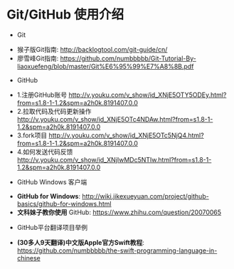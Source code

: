 # Git/GitHub 使用介绍 #
* Git
 - 猴子版Git指南: http://backlogtool.com/git-guide/cn/
 - 廖雪峰Git指南: https://github.com/numbbbbb/Git-Tutorial-By-liaoxuefeng/blob/master/Git%E6%95%99%E7%A8%8B.pdf
* GitHub
 - 1.注册GitHub账号 http://v.youku.com/v_show/id_XNjE5OTY5ODEy.html?from=s1.8-1-1.2&spm=a2h0k.8191407.0.0
 - 2.拉取代码及代码更新操作 http://v.youku.com/v_show/id_XNjE5OTc4NDAw.html?from=s1.8-1-1.2&spm=a2h0k.8191407.0.0
 - 3.fork项目 http://v.youku.com/v_show/id_XNjE5OTc5NjQ4.html?from=s1.8-1-1.2&spm=a2h0k.8191407.0.0
 - 4.如何发送代码反馈 http://v.youku.com/v_show/id_XNjIwMDc5NTIw.html?from=s1.8-1-1.2&spm=a2h0k.8191407.0.0
* GitHub Windows 客户端 
 - **GitHub for Windows**: http://wiki.jikexueyuan.com/project/github-basics/github-for-windows.html
 - **文科妹子教你使用** GitHub: https://www.zhihu.com/question/20070065
* GitHub平台翻译项目举例
 - **(30多人9天翻译)中文版Apple官方Swift教程**: https://github.com/numbbbbb/the-swift-programming-language-in-chinese
